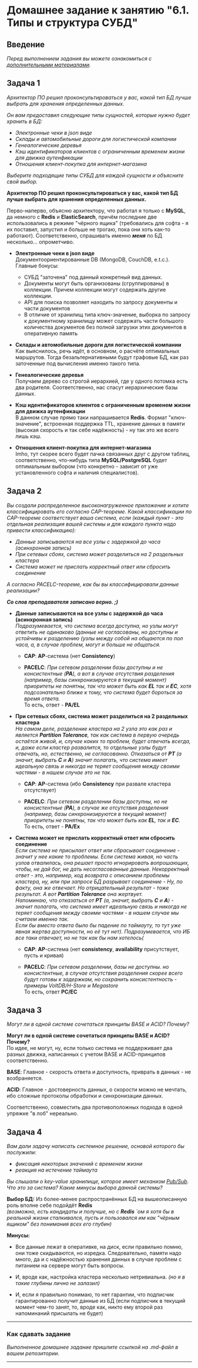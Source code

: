 # Домашнее задание к занятию "6.1. Типы и структура СУБД"

## Введение

*Перед выполнением задания вы можете ознакомиться с 
[дополнительными материалами](https://github.com/netology-code/virt-homeworks/tree/master/additional/README.md).*

## Задача 1

*Архитектор ПО решил проконсультироваться у вас, какой тип БД 
лучше выбрать для хранения определенных данных.*

*Он вам предоставил следующие типы сущностей, которые нужно будет хранить в БД:*

- *Электронные чеки в json виде*
- *Склады и автомобильные дороги для логистической компании*
- *Генеалогические деревья*
- *Кэш идентификаторов клиентов с ограниченным временем жизни для движка аутенфикации*
- *Отношения клиент-покупка для интернет-магазина*

*Выберите подходящие типы СУБД для каждой сущности и объясните свой выбор.*

**Архитектор ПО решил проконсультироваться у вас, какой тип БД 
лучше выбрать для хранения определенных данных.**

Перво-наперво, объясню архитектору, что работал я только с **MySQL**, да немного с **Redis** и **ElasticSearch**, причём последние две использовались в режиме "чёрного ящика" (требовались для софта - я их поставил, запустил и больше не трогаю, пока они хоть как-то работают). Соответственно, спрашивать именно ***меня*** по БД несколько... опрометчиво.

* **Электронные чеки в json виде**  
Документоориентированные DB (MongoDB, CouchDB, e.t.c.). Главные бонусы:
  * СУБД "заточена" под данный конкретный вид данных.
  * Документы могут быть организованы (сгруппированы) в коллекции. Причем коллекции могут содержать другие коллекции.
  * API для поиска позволяет находить по запросу документы и части документов
  * В отличие от хранилищ типа ключ-значение, выборка по запросу к документному хранилищу может содержать части большого количества документов без полной загрузки этих документов в оперативную память

* **Склады и автомобильные дороги для логистической компании**  
Как выяснилось, речь идёт, в основном, о расчёте оптимальных маршрутов. Тогда безальтернативными будут графовые БД, как раз заточенные под вычисления именно такого типа.

* **Генеалогические деревья**  
Получаем дерево со строгой иерархией, где у одного потомка есть два родителя. Соответственно, нас спасут иерархические базы данных.

* **Кэш идентификаторов клиентов с ограниченным временем жизни для движка аутенфикации**  
В данном случае прямо таки напрашивается **Redis**. Формат "ключ-значение", встроенная поддержка TTL, хранение данных в памяти (высокая скорость и так себе надёжность) - ну так это же всего лишь кэш.

* **Отношения клиент-покупка для интернет-магазина**  
Imho, тут скорее всего будет пачка связанных друг с другом таблиц, соответственно, что-нибудь типа **MySQL/PostgreSQL** будет оптимальным выбором (что конкретно - зависит от уже установленного софта и наличия специалистов).

## Задача 2

*Вы создали распределенное высоконагруженное приложение и хотите классифицировать его согласно 
CAP-теореме. Какой классификации по CAP-теореме соответствует ваша система, если 
(каждый пункт - это отдельная реализация вашей системы и для каждого пункта надо привести классификацию):*

- *Данные записываются на все узлы с задержкой до часа (асинхронная запись)*
- *При сетевых сбоях, система может разделиться на 2 раздельных кластера*
- *Система может не прислать корректный ответ или сбросить соединение*

*А согласно PACELC-теореме, как бы вы классифицировали данные реализации?*

***Со слов преподавателя записано верно. ;)***

* **Данные записываются на все узлы с задержкой до часа (асинхронная запись)**  
*Подразумевается, что система всегда доступна, но узлы могут ответить не одинаково (данные не согласованы, но доступны и устойчивы к разделению (узлы между собой на общаются по пол часа, а, в случае проблем, могут и больше не общаться.*

  * **CAP**: **AP**-система (нет **Consistency**)

  * **PACELC**: *При сетевом разделении базы доступны и не консистентные (**PA**), а вот в  случае отсутствия разделения (например, базы синхронизируются в текущий момент) приоритеты не понятны, так что может быть как **EL** так и **EC**, хотя подсознательно ближе к тому, что система будет бороться за время ответа.*  
То есть, ответ - **PA/EL**

* **При сетевых сбоях, система может разделиться на 2 раздельных кластера**  
*На самом деле, разделение кластера на 2 узла это как раз и является **Partition Tolerance**, так как система в первую очередь остаётся живой, и, случае каких то проблем, будет отвечать всегда, и, даже если кластер развалится, то отдельные узлы будут отвечать, но, естественно, не согласованно. Отказаться от **PT** (а значит, выбрать **C** и **A**) значит полагать, что система имеет идеальную связь и никогда не теряет сообщения между своими частями - в нашем случае это не так.*

  * **CAP**: **AP**-система (ибо **Consistency** при развале кластера отсутствует)

  * **PACELC**: *При сетевом разделении базы доступны, но не консистентные (**PA**), в случае же отсутствия разделения (например, базы синхронизируются в текущий момент) приоритеты не понятны, так что может быть как **EL**, так и **EC**.*  
То есть, ответ - **PA/Ex**

* **Система может не прислать корректный ответ или сбросить соединение**  
*Если система не присылает ответ или сбрасывает соединение - значит у нее какие то проблемы. Если система живая, но часть узлов отвалилась, она решает просто игнорировать вопрошающих, чтобы, не дай бог, не дать несогласованные данные.  Некорректный ответ - это, например, код возврата c описанием проблемы кластера, ну, или при запросе БД разрывает соединение - Ну, по факту, она же отвечает. Но отрицательный результат - тоже результат. А вот **Partition Tolerance** она жертвует.*  
*Напоминаю, что отказаться от **PT** (а, значит, выбрать **C** и **A**) - значит полагать, что система имеет идеальную связь и никогда не теряет сообщения между своими частями - в нашем случае мы считаем именно так.*  
*Если бы вместо ответа было бы падение по таймауту, то тут уже явная жертва доступности, но её тут нет). Подразумевается, что ИБ все таки отвечает, но не так как бы нам хотелось(*

  * **CAP**: **AP**-система (нет **consistency**, **availability** присутствует, пусть и кривая)

  * **PACELC**: *При сетевом разделении, базы не доступны. но консистентные,  в  случае отсутствия разделения скорее всего будут готовы к задержкам, но сохранить консистентность - примеры  VoltDB/H-Store и Megastore*  
То есть, ответ **PC/EC**

## Задача 3

*Могут ли в одной системе сочетаться принципы BASE и ACID? Почему?*

**Могут ли в одной системе сочетаться принципы BASE и ACID? Почему?**  
По идее, не могут, ну, если только система не поддерживает два разных движка, написанных с учетом BASE и ACID-принципов соответственно.  

**BASE**: Главное - скорость ответа и доступность, приврать в данных - не возбраняется.  

**ACID**: Главное - достоверность данных, о скорости можно не мечтать, ибо сложные протоколы обработки и синхронизации данных.  

Соответственно, совместить два противоположных подхода в одной упряжке "в лоб" нереально.

## Задача 4

*Вам дали задачу написать системное решение, основой которого бы послужили:*

- *фиксация некоторых значений с временем жизни*
- *реакция на истечение таймаута*

*Вы слышали о key-value хранилище, которое имеет механизм [Pub/Sub](https://habr.com/ru/post/278237/). 
Что это за система? Какие минусы выбора данной системы?*

**Выбор БД:**
Из более-менее распространённых БД на вышеописанную роль вполне себе подойдёт **Redis**  
*(возможно, есть кандидаты и получше, но с* ***Redis*** *`ом я хотя бы в реальной жизни сталкивался, пусть и пользовался им как "чёрным ящиком" без понимания всех его глубин)*

**Минусы:**
* Все данные лежат в оперативке, на диск, если правильно помню, они тоже скидываются, но изредка. Следовательно, памяти надо много, да и с надёжностью хранения данных в случае проблем с питанием на сервере могут быть вопросы.

* И, вроде как, настройка кластера несколько нетривиальна. *(но я в такие глубины лично не залазил)*

* И, если я правильно понимаю, то нет гарантии, что подписчик гарантированно получит данные из БД (если подписчик в текущий момент чем-то занят, то, вроде как, никто ему второй раз напоминаний присылать не будет)

---

### Как cдавать задание

*Выполненное домашнее задание пришлите ссылкой на .md-файл в вашем репозитории.*

---
